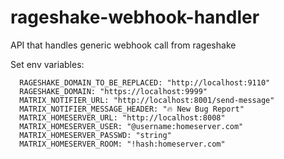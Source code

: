# rageshake-webhook-handler
API that handles generic webhook call from rageshake


Set env variables:

      RAGESHAKE_DOMAIN_TO_BE_REPLACED: "http://localhost:9110"
      RAGESHAKE_DOMAIN: "https://localhost:9999"
      MATRIX_NOTIFIER_URL: "http://localhost:8001/send-message"
      MATRIX_NOTIFIER_MESSAGE_HEADER: "🔥 New Bug Report"
      MATRIX_HOMESERVER_URL: "http://localhost:8008"
      MATRIX_HOMESERVER_USER: "@username:homeserver.com"
      MATRIX_HOMESERVER_PASSWD: "string"
      MATRIX_HOMESERVER_ROOM: "!hash:homeserver.com"
